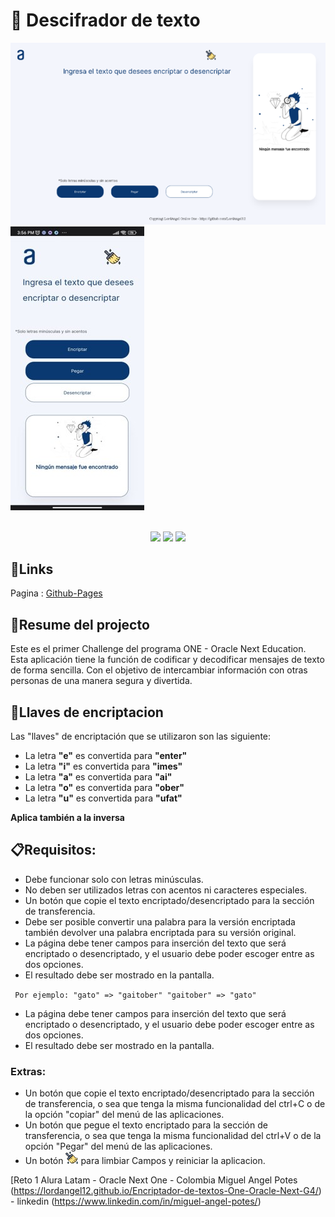 # 🔏 Descifrador de texto

<p>
     <img src=https://github.com/LordAngel12/Encriptador-de-textos-One-Oracle-Next-G4/blob/dda033ade82c66014733b98ff37ecaa077009549/imagenes/web.png>
     <img src=https://github.com/LordAngel12/Encriptador-de-textos-One-Oracle-Next-G4/blob/dda033ade82c66014733b98ff37ecaa077009549/imagenes/cel.png>
</p>

<br>

<div align="center">
    <img src="https://img.shields.io/badge/HTML-5A5A5A?logo=html5" />
    <img src="https://img.shields.io/badge/CSS-5A5A5A?logo=css3&logoColor=01A3D8" />
    <img src="https://img.shields.io/badge/JavaScript-5A5A5A?logo=javascript&logoColor=yelllow"/>
</div>

## 🔗Links

Pagina : [Github-Pages](https://lordangel12.github.io/Encriptador-de-textos-One-Oracle-Next-G4/)

## 📃Resume del projecto

Este es el primer Challenge del programa ONE - Oracle Next Education. Esta aplicación tiene la función de codificar y decodificar mensajes de texto de forma sencilla. Con el objetivo de intercambiar información con otras personas de una manera segura y divertida.

## 🔑Llaves de encriptacion

Las "llaves" de encriptación que se utilizaron son las siguiente:

- La letra **"e"** es convertida para **"enter"**
- La letra **"i"** es convertida para **"imes"**
- La letra **"a"** es convertida para **"ai"**
- La letra **"o"** es convertida para **"ober"**
- La letra **"u"** es convertida para **"ufat"**

**Aplica también a la inversa**

## 📋Requisitos:

- Debe funcionar solo con letras minúsculas.
- No deben ser utilizados letras con acentos ni caracteres especiales.
- Un botón que copie el texto encriptado/desencriptado para la sección de transferencia.
- Debe ser posible convertir una palabra para la versión encriptada también devolver una palabra encriptada para su versión original.
- La página debe tener campos para inserción del texto que será encriptado o desencriptado, y el usuario debe poder escoger entre as dos opciones.
- El resultado debe ser mostrado en la pantalla.

` Por ejemplo: "gato" => "gaitober" "gaitober" => "gato"`


- La página debe tener campos para inserción del texto que será encriptado o desencriptado, y el usuario debe poder escoger entre as dos opciones.
- El resultado debe ser mostrado en la pantalla.

### Extras:

- Un botón que copie el texto encriptado/desencriptado para la sección de transferencia, o sea que tenga la misma funcionalidad del ctrl+C o de la opción "copiar" del menú de las aplicaciones.
- Un botón que pegue el texto encriptado para la sección de transferencia, o sea que tenga la misma funcionalidad del ctrl+V o de la opción "Pegar" del menú de las aplicaciones.
- Un botón <img width="20" heigth="20" src=https://github.com/LordAngel12/Encriptador-de-textos-One-Oracle-Next-G4/blob/dda033ade82c66014733b98ff37ecaa077009549/imagenes/limpiar.png> para limbiar Campos y reiniciar la aplicacion.



[Reto 1 Alura Latam - Oracle Next One  - Colombia  Miguel  Angel Potes (https://lordangel12.github.io/Encriptador-de-textos-One-Oracle-Next-G4/) - linkedin (https://www.linkedin.com/in/miguel-angel-potes/)
